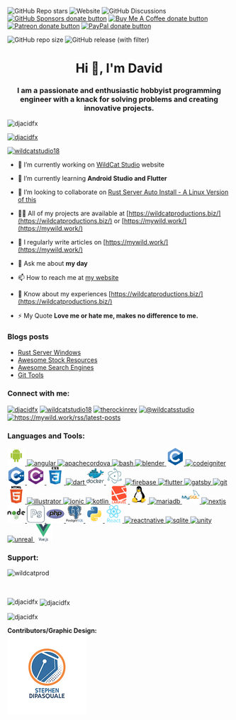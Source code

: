 ![GitHub Repo stars](https://img.shields.io/github/stars/djacidfx/djacidfx.github.io)
![Website](https://img.shields.io/website?url=https%3A%2F%2Fwildcatproductions.biz%2F&up_message=Online&up_color=blue&down_message=Offline&down_color=red)
![GitHub Discussions](https://img.shields.io/github/discussions/djacidfx/djacidfx.github.io)
<span class="badge-githubsponsors"><a href="https://github.com/sponsors/djacidfx" title="Donate to this project using GitHub Sponsors"><img src="https://img.shields.io/badge/github-donate-yellow.svg" alt="GitHub Sponsors donate button" /></a></span>
<span class="badge-buymeacoffee"><a href="https://buymeacoffee.com/wildcatprod" title="Donate to this project using Buy Me A Coffee"><img src="https://img.shields.io/badge/buy%20me%20a%20coffee-donate-yellow.svg" alt="Buy Me A Coffee donate button" /></a></span>
<span class="badge-patreon"><a href="https://patreon.com/wildcatstudio" title="Donate to this project using Patreon"><img src="https://img.shields.io/badge/patreon-donate-yellow.svg" alt="Patreon donate button" /></a></span>
<span class="badge-paypal"><a href="https://paypal.me/WildCatProductions" title="Donate to this project using Paypal"><img src="https://img.shields.io/badge/paypal-donate-yellow.svg" alt="PayPal donate button" /></a></span>

![GitHub repo size](https://img.shields.io/github/repo-size/djacidfx/djacidfx.github.io)
![GitHub release (with filter)](https://img.shields.io/github/v/release/djacidfx/djacidfx.github.io)

<h1 align="center">Hi 👋, I'm David</h1>
<h3 align="center">I am a passionate and enthusiastic hobbyist programming engineer with a knack for solving problems and creating innovative projects.</h3>

<p align="left"> <img src="https://komarev.com/ghpvc/?username=djacidfx&label=Profile%20views&color=0e75b6&style=flat" alt="djacidfx" /> </p>

<p align="left"> <a href="https://github.com/ryo-ma/github-profile-trophy"><img src="https://github-profile-trophy.vercel.app/?username=djacidfx" alt="djacidfx" /></a> </p>

<p align="left"> <a href="https://twitter.com/wildcatstudio18" target="blank"><img src="https://img.shields.io/twitter/follow/wildcatstudio18?logo=twitter&style=for-the-badge" alt="wildcatstudio18" /></a> </p>

- 🔭 I’m currently working on [WildCat Studio](https://github.com/djacidfx/djacidfx.github.io) website

- 🌱 I’m currently learning **Android Studio and Flutter**

- 👯 I’m looking to collaborate on [Rust Server Auto Install - A Linux Version of this](https://github.com/djacidfx/Rust-Server-Installer)

- 👨‍💻 All of my projects are available at [https://wildcatproductions.biz/](https://wildcatproductions.biz/) or [https://mywild.work/](https://mywild.work/)

- 📝 I regularly write articles on [https://mywild.work/](https://mywild.work/)

- 💬 Ask me about **my day**

- 📫 How to reach me at [my website](https://mywild.work/contact)

- 📄 Know about my experiences [https://wildcatproductions.biz/](https://wildcatproductions.biz/)

- ⚡ My Quote **Love me or hate me, makes no difference to me.**

### Blogs posts
<!-- BLOG-POST-LIST:START -->
- [Rust Server Windows](https://dev.to/djacidfx/rust-server-windows-106g)
- [Awesome Stock Resources](https://dev.to/djacidfx/awesome-stock-resources-56o4)
- [Awesome Search Engines](https://dev.to/djacidfx/awesome-hacker-search-engines-158i)
- [Git Tools](https://dev.to/djacidfx/git-tools-4m0d)
<!-- BLOG-POST-LIST:END -->

<h3 align="left">Connect with me:</h3>
<p align="left">
<a href="https://dev.to/djacidfx" target="blank"><img align="center" src="https://raw.githubusercontent.com/rahuldkjain/github-profile-readme-generator/master/src/images/icons/Social/devto.svg" alt="djacidfx" height="30" width="40" /></a>
<a href="https://twitter.com/wildcatstudio18" target="blank"><img align="center" src="https://raw.githubusercontent.com/rahuldkjain/github-profile-readme-generator/master/src/images/icons/Social/twitter.svg" alt="wildcatstudio18" height="30" width="40" /></a>
<a href="https://fb.com/therockinrev" target="blank"><img align="center" src="https://raw.githubusercontent.com/rahuldkjain/github-profile-readme-generator/master/src/images/icons/Social/facebook.svg" alt="therockinrev" height="30" width="40" /></a>
<a href="https://www.youtube.com/c/@wildcatsstudio" target="blank"><img align="center" src="https://raw.githubusercontent.com/rahuldkjain/github-profile-readme-generator/master/src/images/icons/Social/youtube.svg" alt="@wildcatsstudio" height="30" width="40" /></a>
<a href="https://mywild.work/rss/latest-posts" target="blank"><img align="center" src="https://raw.githubusercontent.com/rahuldkjain/github-profile-readme-generator/master/src/images/icons/Social/rss.svg" alt="https://mywild.work/rss/latest-posts" height="30" width="40" /></a>
</p>

<h3 align="left">Languages and Tools:</h3>
<p align="left"> <a href="https://developer.android.com" target="_blank" rel="noreferrer"> <img src="https://raw.githubusercontent.com/devicons/devicon/master/icons/android/android-original-wordmark.svg" alt="android" width="40" height="40"/> </a> <a href="https://angular.io" target="_blank" rel="noreferrer"> <img src="https://angular.io/assets/images/logos/angular/angular.svg" alt="angular" width="40" height="40"/> </a> <a href="https://cordova.apache.org/" target="_blank" rel="noreferrer"> <img src="https://www.vectorlogo.zone/logos/apache_cordova/apache_cordova-icon.svg" alt="apachecordova" width="40" height="40"/> </a> <a href="https://www.gnu.org/software/bash/" target="_blank" rel="noreferrer"> <img src="https://www.vectorlogo.zone/logos/gnu_bash/gnu_bash-icon.svg" alt="bash" width="40" height="40"/> </a> <a href="https://www.blender.org/" target="_blank" rel="noreferrer"> <img src="https://download.blender.org/branding/community/blender_community_badge_white.svg" alt="blender" width="40" height="40"/> </a> <a href="https://www.cprogramming.com/" target="_blank" rel="noreferrer"> <img src="https://raw.githubusercontent.com/devicons/devicon/master/icons/c/c-original.svg" alt="c" width="40" height="40"/> </a> <a href="https://codeigniter.com" target="_blank" rel="noreferrer"> <img src="https://cdn.worldvectorlogo.com/logos/codeigniter.svg" alt="codeigniter" width="40" height="40"/> </a> <a href="https://www.w3schools.com/cpp/" target="_blank" rel="noreferrer"> <img src="https://raw.githubusercontent.com/devicons/devicon/master/icons/cplusplus/cplusplus-original.svg" alt="cplusplus" width="40" height="40"/> </a> <a href="https://www.w3schools.com/cs/" target="_blank" rel="noreferrer"> <img src="https://raw.githubusercontent.com/devicons/devicon/master/icons/csharp/csharp-original.svg" alt="csharp" width="40" height="40"/> </a> <a href="https://www.w3schools.com/css/" target="_blank" rel="noreferrer"> <img src="https://raw.githubusercontent.com/devicons/devicon/master/icons/css3/css3-original-wordmark.svg" alt="css3" width="40" height="40"/> </a> <a href="https://dart.dev" target="_blank" rel="noreferrer"> <img src="https://www.vectorlogo.zone/logos/dartlang/dartlang-icon.svg" alt="dart" width="40" height="40"/> </a> <a href="https://www.docker.com/" target="_blank" rel="noreferrer"> <img src="https://raw.githubusercontent.com/devicons/devicon/master/icons/docker/docker-original-wordmark.svg" alt="docker" width="40" height="40"/> </a> <a href="https://www.electronjs.org" target="_blank" rel="noreferrer"> <img src="https://raw.githubusercontent.com/devicons/devicon/master/icons/electron/electron-original.svg" alt="electron" width="40" height="40"/> </a> <a href="https://firebase.google.com/" target="_blank" rel="noreferrer"> <img src="https://www.vectorlogo.zone/logos/firebase/firebase-icon.svg" alt="firebase" width="40" height="40"/> </a> <a href="https://flutter.dev" target="_blank" rel="noreferrer"> <img src="https://www.vectorlogo.zone/logos/flutterio/flutterio-icon.svg" alt="flutter" width="40" height="40"/> </a> <a href="https://www.gatsbyjs.com/" target="_blank" rel="noreferrer"> <img src="https://www.vectorlogo.zone/logos/gatsbyjs/gatsbyjs-icon.svg" alt="gatsby" width="40" height="40"/> </a> <a href="https://git-scm.com/" target="_blank" rel="noreferrer"> <img src="https://www.vectorlogo.zone/logos/git-scm/git-scm-icon.svg" alt="git" width="40" height="40"/> </a> <a href="https://www.w3.org/html/" target="_blank" rel="noreferrer"> <img src="https://raw.githubusercontent.com/devicons/devicon/master/icons/html5/html5-original-wordmark.svg" alt="html5" width="40" height="40"/> </a> <a href="https://www.adobe.com/in/products/illustrator.html" target="_blank" rel="noreferrer"> <img src="https://www.vectorlogo.zone/logos/adobe_illustrator/adobe_illustrator-icon.svg" alt="illustrator" width="40" height="40"/> </a> <a href="https://ionicframework.com" target="_blank" rel="noreferrer"> <img src="https://upload.wikimedia.org/wikipedia/commons/d/d1/Ionic_Logo.svg" alt="ionic" width="40" height="40"/> </a> <a href="https://kotlinlang.org" target="_blank" rel="noreferrer"> <img src="https://www.vectorlogo.zone/logos/kotlinlang/kotlinlang-icon.svg" alt="kotlin" width="40" height="40"/> </a> <a href="https://laravel.com/" target="_blank" rel="noreferrer"> <img src="https://raw.githubusercontent.com/devicons/devicon/master/icons/laravel/laravel-plain-wordmark.svg" alt="laravel" width="40" height="40"/> </a> <a href="https://www.linux.org/" target="_blank" rel="noreferrer"> <img src="https://raw.githubusercontent.com/devicons/devicon/master/icons/linux/linux-original.svg" alt="linux" width="40" height="40"/> </a> <a href="https://mariadb.org/" target="_blank" rel="noreferrer"> <img src="https://www.vectorlogo.zone/logos/mariadb/mariadb-icon.svg" alt="mariadb" width="40" height="40"/> </a> <a href="https://www.mysql.com/" target="_blank" rel="noreferrer"> <img src="https://raw.githubusercontent.com/devicons/devicon/master/icons/mysql/mysql-original-wordmark.svg" alt="mysql" width="40" height="40"/> </a> <a href="https://nextjs.org/" target="_blank" rel="noreferrer"> <img src="https://cdn.worldvectorlogo.com/logos/nextjs-2.svg" alt="nextjs" width="40" height="40"/> </a> <a href="https://nodejs.org" target="_blank" rel="noreferrer"> <img src="https://raw.githubusercontent.com/devicons/devicon/master/icons/nodejs/nodejs-original-wordmark.svg" alt="nodejs" width="40" height="40"/> </a> <a href="https://www.photoshop.com/en" target="_blank" rel="noreferrer"> <img src="https://raw.githubusercontent.com/devicons/devicon/master/icons/photoshop/photoshop-line.svg" alt="photoshop" width="40" height="40"/> </a> <a href="https://www.php.net" target="_blank" rel="noreferrer"> <img src="https://raw.githubusercontent.com/devicons/devicon/master/icons/php/php-original.svg" alt="php" width="40" height="40"/> </a> <a href="https://www.postgresql.org" target="_blank" rel="noreferrer"> <img src="https://raw.githubusercontent.com/devicons/devicon/master/icons/postgresql/postgresql-original-wordmark.svg" alt="postgresql" width="40" height="40"/> </a> <a href="https://www.python.org" target="_blank" rel="noreferrer"> <img src="https://raw.githubusercontent.com/devicons/devicon/master/icons/python/python-original.svg" alt="python" width="40" height="40"/> </a> <a href="https://reactjs.org/" target="_blank" rel="noreferrer"> <img src="https://raw.githubusercontent.com/devicons/devicon/master/icons/react/react-original-wordmark.svg" alt="react" width="40" height="40"/> </a> <a href="https://reactnative.dev/" target="_blank" rel="noreferrer"> <img src="https://reactnative.dev/img/header_logo.svg" alt="reactnative" width="40" height="40"/> </a> <a href="https://www.sqlite.org/" target="_blank" rel="noreferrer"> <img src="https://www.vectorlogo.zone/logos/sqlite/sqlite-icon.svg" alt="sqlite" width="40" height="40"/> </a> <a href="https://unity.com/" target="_blank" rel="noreferrer"> <img src="https://www.vectorlogo.zone/logos/unity3d/unity3d-icon.svg" alt="unity" width="40" height="40"/> </a> <a href="https://unrealengine.com/" target="_blank" rel="noreferrer"> <img src="https://raw.githubusercontent.com/kenangundogan/fontisto/036b7eca71aab1bef8e6a0518f7329f13ed62f6b/icons/svg/brand/unreal-engine.svg" alt="unreal" width="40" height="40"/> </a> <a href="https://vuejs.org/" target="_blank" rel="noreferrer"> <img src="https://raw.githubusercontent.com/devicons/devicon/master/icons/vuejs/vuejs-original-wordmark.svg" alt="vuejs" width="40" height="40"/> </a> </p>

<h3 align="left">Support:</h3>
<p><a href="https://www.buymeacoffee.com/wildcatprod"> <img align="left" src="https://cdn.buymeacoffee.com/buttons/v2/default-yellow.png" height="50" width="210" alt="wildcatprod" /></a></p><br><br>
<br>
<p><img align="left" src="https://github-readme-stats.vercel.app/api/top-langs?username=djacidfx&show_icons=true&locale=en&layout=compact" alt="djacidfx" /></p>

<p>&nbsp;<img align="center" src="https://github-readme-stats.vercel.app/api?username=djacidfx&show_icons=true&locale=en" alt="djacidfx" /></p>

<p><img align="center" src="https://github-readme-streak-stats.herokuapp.com/?user=djacidfx&" alt="djacidfx" /></p>

<b>Contributors/Graphic Design:</b><br>
<a href="https://www.stephen-dipasquale.com/"><img src="/images/faeb24_22ac866bb84e499da98c7eafe872e51f~mv2_1.png" alt="Steven logo">
